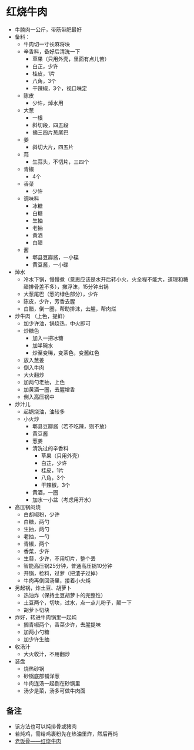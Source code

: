 # 红烧牛肉

* 牛腩肉一公斤，带筋带肥最好
* 备料：
    * 牛肉切一寸长麻将块
    * 辛香料，备好后清洗一下
        * 草果（只用外壳，里面有点儿苦）
        * 白芷，少许
        * 桂皮，1片
        * 八角，3个
        * 干辣椒，3个，视口味定
    * 陈皮
        * 少许，焯水用
    * 大葱
        * 一根
        * 斜切段，四五段
        * 摘三四片葱尾巴
    * 姜
        * 斜切大片，四五片
    * 蒜
        * 生蒜头，不切片，三四个
    * 青椒
        * 4个
    * 香菜
        * 少许
    * 调味料
        * 冰糖
        * 白糖
        * 生抽
        * 老抽
        * 黄酒
        * 白醋
    * 酱
        * 郫县豆瓣酱，一小碟
        * 黄豆酱，一小碟
* 焯水
    * 冷水下锅，慢慢煮（意思应该是水开后转小火，火全程不能大，道理和糖醋排骨差不多），撇浮沫，15分钟出锅
    * 大葱尾巴（葱的绿色部分），少许
    * 陈皮，少许，芳香去腥
    * 白醋，倒一圈，帮助排沫，去腥，帮肉烂
* 炒牛肉 （上色，提鲜）
    * 加少许油，锅烧热，中火即可
    * 炒糖色
        * 加入一把冰糖
        * 加半碗水
        * 炒至变稀，变茶色，变酱红色
    * 放入葱姜
    * 倒入牛肉
    * 大火翻炒
    * 加两勺老抽，上色
    * 加黄酒一圈，去腥增香
    * 倒入高压锅中
* 炒汁儿
    * 起锅烧油，油较多
    * 小火炒
        * 郫县豆瓣酱（若不吃辣，则不放）
        * 黄豆酱
        * 葱姜
        * 清洗过的辛香料
            * 草果（只用外壳）
            * 白芷，少许
            * 桂皮，1片
            * 八角，3个
            * 干辣椒，3个
        * 黄酒，一圈
        * 加水一小盆（考虑用开水）
* 高压锅闷烧 
    * 白胡椒粉，少许
    * 白糖，两勺
    * 生抽，两勺
    * 老抽，一勺
    * 青椒，两个
    * 香菜，少许
    * 生蒜，少许，不用切片，整个丢
    * 智能高压锅25分钟，普通高压锅10分钟
    * 开锅，检料，过萝（把渣子过掉）
    * 牛肉再倒回汤里，接着小火炖
* 另起锅，炸土豆、胡萝卜
    * 热油炸（保持土豆胡萝卜的完整性）
    * 土豆两个，切块，过水，点一点儿粉子，颠一下
    * 胡萝卜切块
* 炸好，转进牛肉锅里一起炖
    * 搁青椒两个，香菜少许，去腥提味
    * 加两小勺糖
    * 加少许生抽
* 收汤汁
    * 大火收汁，不用翻炒
* 装盘
    * 烧热砂锅
    * 砂锅底部铺洋葱
    * 牛肉连汤一起倒在砂锅里
    * 汤少是菜，汤多可做牛肉面

## 备注
* 该方法也可以炖排骨或猪肉
* 若炖鸡，需给鸡裹粉先在热油里炸，然后再炖
* [老饭骨——红烧牛肉](https://www.youtube.com/watch?v=6M0b7zLQl8Q)
